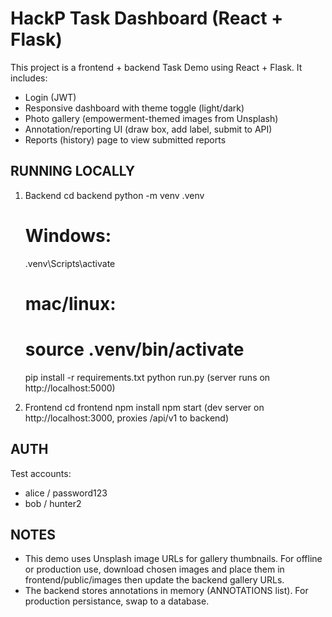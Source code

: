 HackP Task Dashboard (React + Flask)
==========================================

This project is a frontend + backend Task Demo using React + Flask.
It includes:
  - Login (JWT)
  - Responsive dashboard with theme toggle (light/dark)
  - Photo gallery (empowerment-themed images from Unsplash)
  - Annotation/reporting UI (draw box, add label, submit to API)
  - Reports (history) page to view submitted reports

RUNNING LOCALLY
---------------
1) Backend
   cd backend
   python -m venv .venv
   # Windows:
   .venv\Scripts\activate
   # mac/linux:
   # source .venv/bin/activate
   pip install -r requirements.txt
   python run.py
   (server runs on http://localhost:5000)

2) Frontend
   cd frontend
   npm install
   npm start
   (dev server on http://localhost:3000, proxies /api/v1 to backend)

AUTH
----
Test accounts:
  - alice / password123
  - bob / hunter2

NOTES
-----
- This demo uses Unsplash image URLs for gallery thumbnails. For offline or production use, download chosen images and place them in frontend/public/images then update the backend gallery URLs.
- The backend stores annotations in memory (ANNOTATIONS list). For production persistance, swap to a database.
